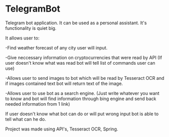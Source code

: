 # TelegramBot
Telegram bot application. It can be used as a personal assistant.
It's functionality is quiet big.

It allows user to:

 -Find weather forecast of any city user will input.

 -Give neccessary information on cryptocurrencies that were read by API (If user doesn't know what was read bot will tell list of commands user can use)

 -Allows user to send images to bot which will be read by Tesseract OCR and if images contained text bot will return text of the image.

 -Allows user to use bot as a search engine. (Just write whatever you want to know and bot will find information through bing engine and send back needed information from 1 link)

If user doesn't know what bot can do or will put wrong input bot is able to tell what can he do.


Project was made using API's, Tesseract OCR, Spring.